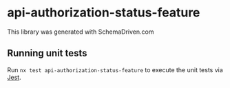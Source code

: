 
# api-authorization-status-feature

This library was generated with SchemaDriven.com

## Running unit tests

Run `nx test api-authorization-status-feature` to execute the unit tests via [Jest](https://jestjs.io).

